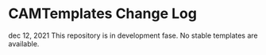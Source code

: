 # CAMTemplates Change Log


dec 12, 2021
This repository is in development fase.
No stable templates are available.
